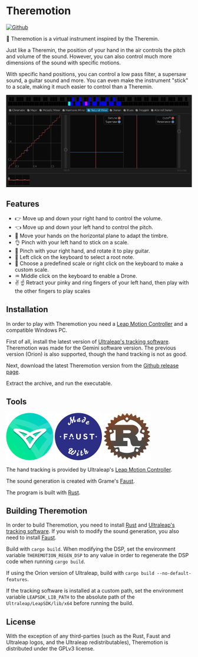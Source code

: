 # Theremotion

[![Github](https://img.shields.io/badge/github-plule%2Ftheremotion-8da0cb?style=flat-square)](https://github.com/plule/leaprs)

👐 Theremotion is a virtual instrument inspired by the Theremin.

Just like a Theremin, the position of your hand in the air controls the pitch
and volume of the sound. However, you can also control much more dimensions of
the sound with specific motions.

With specific hand positions, you can control a low pass filter, a supersaw
sound, a guitar sound and more. You can even make the instrument "stick" to a
scale, making it much easier to control than a Theremin.

![Screenshot](./doc/capture.png)

## Features

- 👉 Move up and down your right hand to control the volume.
- 👈 Move up and down your left hand to control the pitch.
- 👋 Move your hands on the horizontal plane to adapt the timbre.
- 👌 Pinch with your left hand to stick on a scale.
- 🎸 Pinch with your right hand, and rotate it to play guitar.
- 🎼 Left click on the keyboard to select a root note.
- 🎹 Choose a predefined scale or right click on the keyboard to make a custom
  scale.
- ♒ Middle click on the keyboard to enable a Drone.
- ✌ ☝ Retract your pinky and ring fingers of your left hand, then play with the
  other fingers to play scales

## Installation

In order to play with Theremotion you need a [Leap Motion
Controller](https://www.ultraleap.com/product/leap-motion-controller/) and a
compatible Windows PC.

First of all, install the latest version of [Ultraleap's tracking
software](https://developer.leapmotion.com/tracking-software-download).
Theremotion was made for the Gemini software version. The previous version
(Orion) is also supported, though the hand tracking is not as good.

Next, download the latest Theremotion version from the [Github release
page](https://github.com/plule/theremotion/releases).

Extract the archive, and run the executable.

## Tools

[![Leap Motion Controller](doc/ultraleap.png)](https://www.ultraleap.com/product/leap-motion-controller/) [![Faust](doc/faust.png)]((https://faust.grame.fr/)) [![Rust](doc/rust.png)](https://www.rust-lang.org)

The hand tracking is provided by Ultraleap's [Leap Motion Controller](https://www.ultraleap.com/product/leap-motion-controller/).

The sound generation is created with Grame's [Faust](https://faust.grame.fr/).

The program is built with [Rust](https://www.rust-lang.org).

## Building Theremotion

In order to build Theremotion, you need to install
[Rust](https://www.rust-lang.org) and [Ultraleap's tracking
software](https://developer.leapmotion.com/tracking-software-download). If you
wish to modify the sound generation, you also need to install
[Faust](https://faust.grame.fr/).

Build with `cargo build`. When modifying the DSP, set the environment variable
`THEREMOTION_REGEN_DSP` to any value in order to regenerate the DSP code when
running `cargo build`.

If using the Orion version of Ultraleap, build with `cargo build
--no-default-features`.

If the tracking software is installed at a custom path, set the environment
variable `LEAPSDK_LIB_PATH` to the absolute path of the
`Ultraleap/LeapSDK/lib/x64` before running the build.

## License

With the exception of any third-parties (such as the Rust, Faust and Ultraleap
logos, and the Ultraleap redistributables), Theremotion is distributed under the
GPLv3 license.
